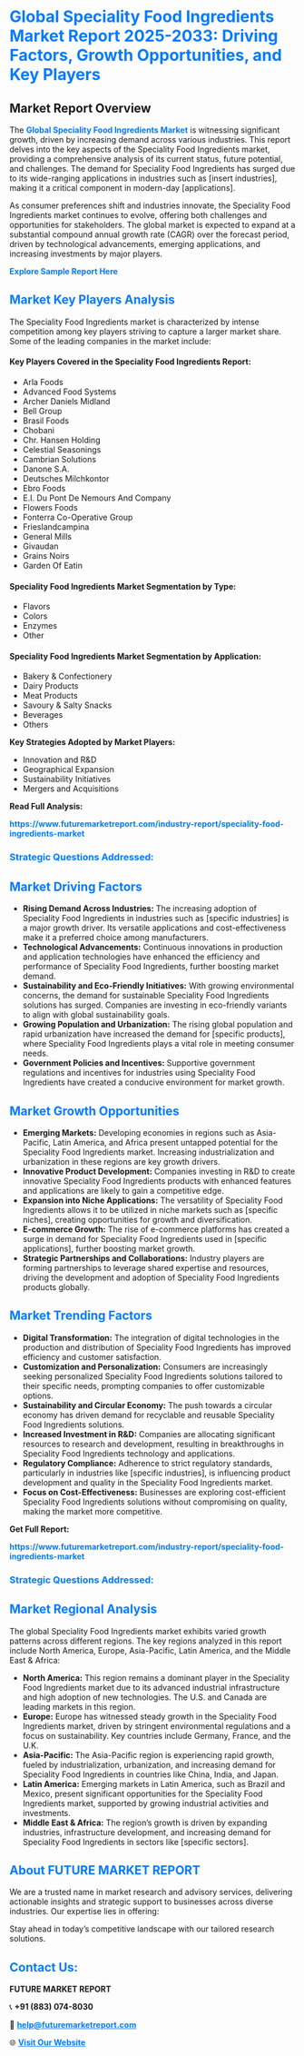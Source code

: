 <h1 style="color: #007BFF;">Global Speciality Food Ingredients Market Report 2025-2033: Driving Factors, Growth Opportunities, and Key Players</h1>

<section id="overview">
<h2>Market Report Overview</h2>
<p>The <a href="https://www.futuremarketreport.com/industry-report/speciality-food-ingredients-market" style="color: #007BFF; text-decoration: none;"><strong>Global Speciality Food Ingredients Market</strong></a> is witnessing significant growth, driven by increasing demand across various industries. This report delves into the key aspects of the Speciality Food Ingredients market, providing a comprehensive analysis of its current status, future potential, and challenges. The demand for Speciality Food Ingredients has surged due to its wide-ranging applications in industries such as [insert industries], making it a critical component in modern-day [applications].</p>
<p>As consumer preferences shift and industries innovate, the Speciality Food Ingredients market continues to evolve, offering both challenges and opportunities for stakeholders. The global market is expected to expand at a substantial compound annual growth rate (CAGR) over the forecast period, driven by technological advancements, emerging applications, and increasing investments by major players.</p>
</section>

<section id="overview">
<p><a href="https://www.futuremarketreport.com/request-sample/reportId=86393" style="color: #007BFF; text-decoration: none;"><strong>Explore Sample Report Here</strong></a></p>
</section>

<section id="key-players">
<h2 style="color: #007BFF;">Market Key Players Analysis</h2>
<p>The Speciality Food Ingredients market is characterized by intense competition among key players striving to capture a larger market share. Some of the leading companies in the market include:</p>
<h4>Key Players Covered in the Speciality Food Ingredients Report:</h4>
<ul><li>Arla Foods</li><li>Advanced Food Systems</li><li>Archer Daniels Midland</li><li>Bell Group</li><li>Brasil Foods</li><li>Chobani</li><li>Chr. Hansen Holding</li><li>Celestial Seasonings</li><li>Cambrian Solutions</li><li>Danone S.A.</li><li>Deutsches Milchkontor</li><li>Ebro Foods</li><li>E.I. Du Pont De Nemours And Company</li><li>Flowers Foods</li><li>Fonterra Co-Operative Group</li><li>Frieslandcampina</li><li>General Mills</li><li>Givaudan</li><li>Grains Noirs</li><li>Garden Of Eatin</li></ul>
<h4>Speciality Food Ingredients Market Segmentation by Type:</h4>
<ul><li>Flavors</li><li>Colors</li><li>Enzymes</li><li>Other</li></ul>

<h4>Speciality Food Ingredients Market Segmentation by Application:</h4>
<ul><li>Bakery &amp; Confectionery</li><li>Dairy Products</li><li>Meat Products</li><li>Savoury &amp; Salty Snacks</li><li>Beverages</li><li>Others</li></ul>
<p><strong>Key Strategies Adopted by Market Players:</strong></p>
<ul>
<li>Innovation and R&D</li>
<li>Geographical Expansion</li>
<li>Sustainability Initiatives</li>
<li>Mergers and Acquisitions</li>
</ul>
</section>

<section>
<p><strong>Read Full Analysis: </strong></p><a href="https://www.futuremarketreport.com/industry-report/speciality-food-ingredients-market" style="color: #007BFF; text-decoration: none;"><strong>https://www.futuremarketreport.com/industry-report/speciality-food-ingredients-market</strong></a>
<h3 style="color: #007BFF;">Strategic Questions Addressed:</h3>
</section>

<section id="driving-factors">
<h2 style="color: #007BFF;">Market Driving Factors</h2>
<ul>
<li><strong>Rising Demand Across Industries:</strong> The increasing adoption of Speciality Food Ingredients in industries such as [specific industries] is a major growth driver. Its versatile applications and cost-effectiveness make it a preferred choice among manufacturers.</li>
<li><strong>Technological Advancements:</strong> Continuous innovations in production and application technologies have enhanced the efficiency and performance of Speciality Food Ingredients, further boosting market demand.</li>
<li><strong>Sustainability and Eco-Friendly Initiatives:</strong> With growing environmental concerns, the demand for sustainable Speciality Food Ingredients solutions has surged. Companies are investing in eco-friendly variants to align with global sustainability goals.</li>
<li><strong>Growing Population and Urbanization:</strong> The rising global population and rapid urbanization have increased the demand for [specific products], where Speciality Food Ingredients plays a vital role in meeting consumer needs.</li>
<li><strong>Government Policies and Incentives:</strong> Supportive government regulations and incentives for industries using Speciality Food Ingredients have created a conducive environment for market growth.</li>
</ul>
</section>

<section id="growth-opportunities">
<h2 style="color: #007BFF;">Market Growth Opportunities</h2>
<ul>
<li><strong>Emerging Markets:</strong> Developing economies in regions such as Asia-Pacific, Latin America, and Africa present untapped potential for the Speciality Food Ingredients market. Increasing industrialization and urbanization in these regions are key growth drivers.</li>
<li><strong>Innovative Product Development:</strong> Companies investing in R&D to create innovative Speciality Food Ingredients products with enhanced features and applications are likely to gain a competitive edge.</li>
<li><strong>Expansion into Niche Applications:</strong> The versatility of Speciality Food Ingredients allows it to be utilized in niche markets such as [specific niches], creating opportunities for growth and diversification.</li>
<li><strong>E-commerce Growth:</strong> The rise of e-commerce platforms has created a surge in demand for Speciality Food Ingredients used in [specific applications], further boosting market growth.</li>
<li><strong>Strategic Partnerships and Collaborations:</strong> Industry players are forming partnerships to leverage shared expertise and resources, driving the development and adoption of Speciality Food Ingredients products globally.</li>
</ul>
</section>

<section id="trending-factors">
<h2 style="color: #007BFF;">Market Trending Factors</h2>
<ul>
<li><strong>Digital Transformation:</strong> The integration of digital technologies in the production and distribution of Speciality Food Ingredients has improved efficiency and customer satisfaction.</li>
<li><strong>Customization and Personalization:</strong> Consumers are increasingly seeking personalized Speciality Food Ingredients solutions tailored to their specific needs, prompting companies to offer customizable options.</li>
<li><strong>Sustainability and Circular Economy:</strong> The push towards a circular economy has driven demand for recyclable and reusable Speciality Food Ingredients solutions.</li>
<li><strong>Increased Investment in R&D:</strong> Companies are allocating significant resources to research and development, resulting in breakthroughs in Speciality Food Ingredients technology and applications.</li>
<li><strong>Regulatory Compliance:</strong> Adherence to strict regulatory standards, particularly in industries like [specific industries], is influencing product development and quality in the Speciality Food Ingredients market.</li>
<li><strong>Focus on Cost-Effectiveness:</strong> Businesses are exploring cost-efficient Speciality Food Ingredients solutions without compromising on quality, making the market more competitive.</li>
</ul>
</section>

<section>
<p><strong>Get Full Report: </strong></p><a href="https://www.futuremarketreport.com/industry-report/speciality-food-ingredients-market" style="color: #007BFF; text-decoration: none;"><strong>https://www.futuremarketreport.com/industry-report/speciality-food-ingredients-market</strong></a>
<h3 style="color: #007BFF;">Strategic Questions Addressed:</h3>
</section>


<section id="regional-analysis">
<h2 style="color: #007BFF;">Market Regional Analysis</h2>
<p>The global Speciality Food Ingredients market exhibits varied growth patterns across different regions. The key regions analyzed in this report include North America, Europe, Asia-Pacific, Latin America, and the Middle East & Africa:</p>
<ul>
<li><strong>North America:</strong> This region remains a dominant player in the Speciality Food Ingredients market due to its advanced industrial infrastructure and high adoption of new technologies. The U.S. and Canada are leading markets in this region.</li>
<li><strong>Europe:</strong> Europe has witnessed steady growth in the Speciality Food Ingredients market, driven by stringent environmental regulations and a focus on sustainability. Key countries include Germany, France, and the U.K.</li>
<li><strong>Asia-Pacific:</strong> The Asia-Pacific region is experiencing rapid growth, fueled by industrialization, urbanization, and increasing demand for Speciality Food Ingredients in countries like China, India, and Japan.</li>
<li><strong>Latin America:</strong> Emerging markets in Latin America, such as Brazil and Mexico, present significant opportunities for the Speciality Food Ingredients market, supported by growing industrial activities and investments.</li>
<li><strong>Middle East & Africa:</strong> The region’s growth is driven by expanding industries, infrastructure development, and increasing demand for Speciality Food Ingredients in sectors like [specific sectors].</li>
</ul>
</section>

<footer>
<h2 style="color: #007BFF;">About FUTURE MARKET REPORT</h2>
<p>We are a trusted name in market research and advisory services, delivering actionable insights and strategic support to businesses across diverse industries. Our expertise lies in offering:</p>

<p>Stay ahead in today’s competitive landscape with our tailored research solutions.</p>

<h2 style="color: #007BFF;">Contact Us:</h2>
<p><strong>FUTURE MARKET REPORT</strong></p>
<p>📞 <strong>+91 (883) 074-8030</strong></p>
<p>📧 <strong><a href="mailto:help@futuremarketreport.com" style="color: #007BFF;">help@futuremarketreport.com</a></strong></p>
<p>🌐 <strong><a href="https://www.futuremarketreport.com/" style="color: #007BFF;">Visit Our Website</a></strong></p>
</footer>